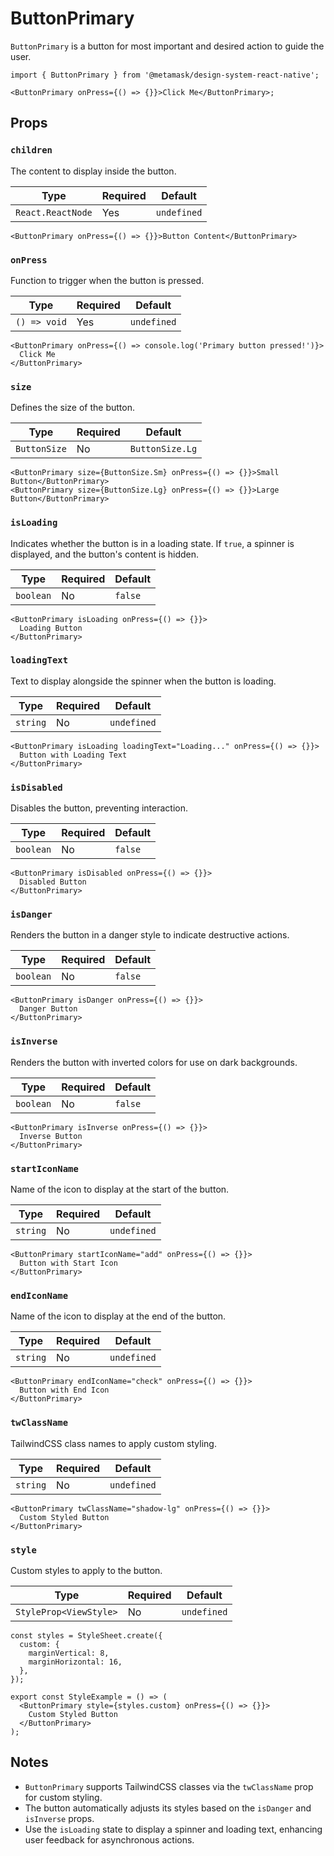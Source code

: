 # ButtonPrimary

`ButtonPrimary` is a button for most important and desired action to guide the user.

```tsx
import { ButtonPrimary } from '@metamask/design-system-react-native';

<ButtonPrimary onPress={() => {}}>Click Me</ButtonPrimary>;
```

## Props

### `children`

The content to display inside the button.

| **Type**          | **Required** | **Default** |
| ----------------- | ------------ | ----------- |
| `React.ReactNode` | Yes          | `undefined` |

```tsx
<ButtonPrimary onPress={() => {}}>Button Content</ButtonPrimary>
```

### `onPress`

Function to trigger when the button is pressed.

| **Type**     | **Required** | **Default** |
| ------------ | ------------ | ----------- |
| `() => void` | Yes          | `undefined` |

```tsx
<ButtonPrimary onPress={() => console.log('Primary button pressed!')}>
  Click Me
</ButtonPrimary>
```

### `size`

Defines the size of the button.

| **Type**     | **Required** | **Default**     |
| ------------ | ------------ | --------------- |
| `ButtonSize` | No           | `ButtonSize.Lg` |

```tsx
<ButtonPrimary size={ButtonSize.Sm} onPress={() => {}}>Small Button</ButtonPrimary>
<ButtonPrimary size={ButtonSize.Lg} onPress={() => {}}>Large Button</ButtonPrimary>
```

### `isLoading`

Indicates whether the button is in a loading state. If `true`, a spinner is displayed, and the button's content is hidden.

| **Type**  | **Required** | **Default** |
| --------- | ------------ | ----------- |
| `boolean` | No           | `false`     |

```tsx
<ButtonPrimary isLoading onPress={() => {}}>
  Loading Button
</ButtonPrimary>
```

### `loadingText`

Text to display alongside the spinner when the button is loading.

| **Type** | **Required** | **Default** |
| -------- | ------------ | ----------- |
| `string` | No           | `undefined` |

```tsx
<ButtonPrimary isLoading loadingText="Loading..." onPress={() => {}}>
  Button with Loading Text
</ButtonPrimary>
```

### `isDisabled`

Disables the button, preventing interaction.

| **Type**  | **Required** | **Default** |
| --------- | ------------ | ----------- |
| `boolean` | No           | `false`     |

```tsx
<ButtonPrimary isDisabled onPress={() => {}}>
  Disabled Button
</ButtonPrimary>
```

### `isDanger`

Renders the button in a danger style to indicate destructive actions.

| **Type**  | **Required** | **Default** |
| --------- | ------------ | ----------- |
| `boolean` | No           | `false`     |

```tsx
<ButtonPrimary isDanger onPress={() => {}}>
  Danger Button
</ButtonPrimary>
```

### `isInverse`

Renders the button with inverted colors for use on dark backgrounds.

| **Type**  | **Required** | **Default** |
| --------- | ------------ | ----------- |
| `boolean` | No           | `false`     |

```tsx
<ButtonPrimary isInverse onPress={() => {}}>
  Inverse Button
</ButtonPrimary>
```

### `startIconName`

Name of the icon to display at the start of the button.

| **Type** | **Required** | **Default** |
| -------- | ------------ | ----------- |
| `string` | No           | `undefined` |

```tsx
<ButtonPrimary startIconName="add" onPress={() => {}}>
  Button with Start Icon
</ButtonPrimary>
```

### `endIconName`

Name of the icon to display at the end of the button.

| **Type** | **Required** | **Default** |
| -------- | ------------ | ----------- |
| `string` | No           | `undefined` |

```tsx
<ButtonPrimary endIconName="check" onPress={() => {}}>
  Button with End Icon
</ButtonPrimary>
```

### `twClassName`

TailwindCSS class names to apply custom styling.

| **Type** | **Required** | **Default** |
| -------- | ------------ | ----------- |
| `string` | No           | `undefined` |

```tsx
<ButtonPrimary twClassName="shadow-lg" onPress={() => {}}>
  Custom Styled Button
</ButtonPrimary>
```

### `style`

Custom styles to apply to the button.

| **Type**               | **Required** | **Default** |
| ---------------------- | ------------ | ----------- |
| `StyleProp<ViewStyle>` | No           | `undefined` |

```tsx
const styles = StyleSheet.create({
  custom: {
    marginVertical: 8,
    marginHorizontal: 16,
  },
});

export const StyleExample = () => (
  <ButtonPrimary style={styles.custom} onPress={() => {}}>
    Custom Styled Button
  </ButtonPrimary>
);
```

## Notes

- `ButtonPrimary` supports TailwindCSS classes via the `twClassName` prop for custom styling.
- The button automatically adjusts its styles based on the `isDanger` and `isInverse` props.
- Use the `isLoading` state to display a spinner and loading text, enhancing user feedback for asynchronous actions.
